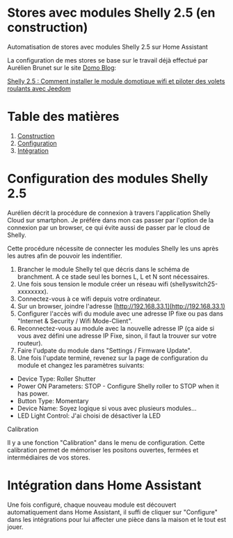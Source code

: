 # Stores avec modules Shelly 2.5 (en construction)

Automatisation de stores avec modules Shelly 2.5 sur Home Assistant

La configuration de mes stores se base sur le travail déjà effectué par Aurélien Brunet sur le site [Domo Blog](https://www.domo-blog.fr):

[Shelly 2.5 : Comment installer le module domotique wifi et piloter des volets roulants avec Jeedom](https://www.domo-blog.fr/shelly-2-5-comment-installer-le-module-domotique-wifi-volets-roulants-jeedom/)

# Table des matières

1. [Construction](#Construction)
2. [Configuration](#Configuration)
3. [Intégration](#Intégration)

# Configuration des modules Shelly 2.5

Aurélien décrit la procédure de connexion à travers l'application Shelly Cloud sur smartphon. Je préfére dans mon cas passer par l'option de la connexion par un browser, ce qui évite aussi de passer par le cloud de Shelly.

Cette procédure nécessite de connecter les modules Shelly les uns après les autres afin de pouvoir les indentifier.

1. Brancher le module Shelly tel que décris dans le schéma de branchment. A ce stade seul les bornes L, L et N sont nécessaires.
2. Une fois sous tension le module créer un réseau wifi (shellyswitch25-xxxxxxxx).
3. Connectez-vous à ce wifi depuis votre ordinateur.
4. Sur un browser, joindre l'adresse [http://192.168.33.1](http://192.168.33.1)
5.  Configurer l'accès wifi du module avec une adresse IP fixe ou pas dans "Internet & Security / Wifi Mode-Client". 
6.  Reconnectez-vous au module avec la nouvelle adresse IP (ça aide si vous avez défini une adresse IP Fixe, sinon, il faut la trouver sur votre routeur).
7.  Faire l'udpate du module dans "Settings / Firmware Update".
8.  Une fois l'update terminé, revenez sur la page de configuration du module et changez les paramètres suivants:
 - Device Type: Roller Shutter
 - Power ON Parameters: STOP - Configure Shelly roller to STOP when it has power.
 - Button Type: Momentary
 - Device Name: Soyez logique si vous avec plusieurs modules...
 - LED Light Control: J'ai choisi de désactiver la LED

Calibration

Il y a une fonction "Calibration" dans le menu de configuration. Cette calibration permet de mémoriser les positons ouvertes, fermées et intermédiaires de vos stores.


# Intégration dans Home Assistant

Une fois configuré, chaque nouveau module est découvert automatiquement dans Home Assistant, il suffi de cliquer sur "Configure" dans les intégrations pour lui affecter une pièce dans la maison et le tout est jouer.




